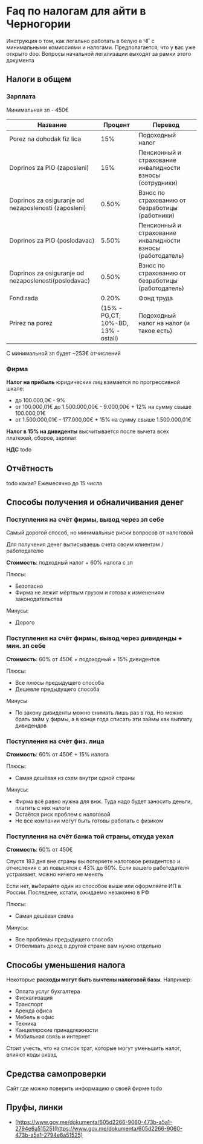 # Faq по налогам для айти в Черногории
Инструкция о том, как легально работать в белую в ЧГ с минимальными комиссиями и налогами. Предполагается, что у вас уже открыто doo. Вопросы начальной легализации выходят за рамки этого документа

## Налоги в общем
### Зарплата
Минимальная зп - 450€

| Название | Процент | Перевод |
|---|---|---|
| Porez na dohodak fiz lica | 15% | Подоходный налог |
| Doprinos za PIO (zaposleni) | 15% | Пенсионный и страхование инвалидности взносы (сотрудники) |
| Doprinos za osiguranje od nezaposlenosti (zaposleni) | 0.50% | Взнос по страхованию от безработицы (работники) |
| Doprinos za PIO (poslodavаc) | 5.50% | Пенсионный и страхование инвалидности взносы (работодатель) |
| Doprinos za osiguranje od nezaposlenosti(poslodavаc) | 0.50% | Взнос по страхованию от безработицы (работодатель) |
| Fond rada | 0.20% | Фонд труда |
| Prirez na porez | (15% -PG,CT; 10%-BD, 13% - ostali) | Подоходный налог на налог (и такое есть) |

С минимальной зп будет ~253€ отчислений

### Фирма
**Налог на прибыль** юридических лиц взимается по прогрессивной шкале:
- до 100.000,0€ - 9%
- от 100.000,01€ до 1.500.000,00€ - 9.000,00€ + 12% на сумму свыше 100.000,01€
- от 1.500.000,01€ - 177.000,00€ + 15% на сумму свыше 1.500.000,01€

**Налог в 15% на дивиденты** высчитывается после вычета всех платежей, сборов, зарплат

**НДС** todo

## Отчётность
todo какая?
Ежемесячно до 15 числа

## Способы получения и обналичивания денег
### Поступления на счёт фирмы, вывод через зп себе
Самый дорогой способ, но минимальные риски вопросов от налоговой

Для получения денег выписываешь счета своим клиентам / работодателю

**Стоимость**: подходный налог + 60% налога с зп

Плюсы:
- Безопасно
- Фирма не лежит мёртвым грузом и готова к изменениям законодательства

Минусы:
- Дорого
### Поступления на счёт фирмы, вывод через дивиденды + мин. зп себе
**Стоимость**: 60% от 450€ + подоходный + 15% дивидентов

Плюсы:
- Все плюсы предыдущего способа
- Дешевле предыдущего способа

Минусы
- По закону дивиденты можно снимать лишь раз в год. Но можно брать займ у фирмы, а в конце года списать эти займы как выплату дивидендов
### Поступления на счёт физ. лица
**Стоимость**: 60% от 450€ + 15% налога

Плюсы:
- Самая дешёвая из схем внутри одной страны

Минусы:
- Фирма всё равно нужна для внж. Туда надо будет заносить деньги, платить с них налоги
- Остаётся риск проблем с налоговой
- Не все компании могут быть готовы работать с физиком
### Поступления на счёт банка той страны, откуда уехал
**Стоимость**: 60% от 450€

Спустя 183 дня вне страны вы потеряете налоговое резидентсво и отчисления с зп повысятся с 43% до 60%. Если вашего работодателя устраивает, можно ничего не менять

Если нет, выбирайте один из способов выше или оформляйте ИП в России. Последнее, кстати, ожидаемо незаконно в РФ

Плюсы:
- Самая дешёвая схема

Минусы:
- Все проблемы предыдущего способа
- Отбеливать доход в другой стране вам нужно отдельно

## Способы уменьшения налога
Некоторые **расходы могут быть вычтены налоговой базы**. Например:
- Оплата услуг бухгалтера
- Фискализация
- Транспорт
- Аренда офиса
- Мебель в офис
- Техника
- Канцелярские принадлежности
- Мобильная связь и интернет

Стоит учесть, что на список трат, которые могут уменьшить налог, влияют коды оквэд 

## Средства самопроверки
Сайт где можно поверить информацию о своей фирме todo

## Пруфы, линки
- [https://www.gov.me/dokumenta/605d2266-9060-473b-a5a1-2794e6a51525](https://www.gov.me/dokumenta/605d2266-9060-473b-a5a1-2794e6a51525)
